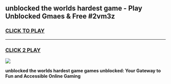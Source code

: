 
## unblocked the worlds hardest game - Play Unblocked Gmaes & Free #2vm3z
<h3>
<a href="https://news.freeplayer.one?title=unblocked_the_worlds_hardest_game&ref=26F">CLICK TO PLAY</a></h3>
<hr>

<h3>
<a href="https://news.freeplayer.one?title=unblocked_the_worlds_hardest_game&ref=26F">CLICK 2 PLAY</a>
  
</h3>

<a href="https://news.freeplayer.one?title=unblocked_the_worlds_hardest_game&ref=26F/"><img src="https://clearcache.store/games.png"></a>


**unblocked the worlds hardest game games unblocked: Your Gateway to Fun and Accessible Online Gaming**
